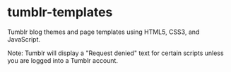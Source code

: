 # tumblr-templates
Tumblr blog themes and page templates using HTML5, CSS3, and JavaScript. 

Note: Tumblr will display a "Request denied" text for certain scripts unless you are logged into a Tumblr account. 
